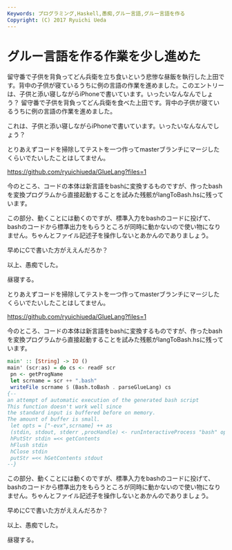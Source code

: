 ```yaml
---
Keywords: プログラミング,Haskell,愚痴,グルー言語,グルー言語を作る
Copyright: (C) 2017 Ryuichi Ueda
---
```


# グルー言語を作る作業を少し進めた
<!--:ja-->留守番で子供を背負ってどん兵衛を立ち食いという悲惨な昼飯を執行した上田です。背中の子供が寝ているうちに例の言語の作業を進めました。このエントリーは、子供と添い寝しながらiPhoneで書いています。いったいなんなんでしょう？

<!--:--><!--:en-->留守番で子供を背負ってどん兵衛を食べた上田です。背中の子供が寝ているうちに例の言語の作業を進めました。

これは、子供と添い寝しながらiPhoneで書いています。いったいなんなんでしょう？

とりあえずコードを掃除してテストを一つ作ってmasterブランチにマージしたくらいでたいしたことはしてません。

<a target="_blank" href="https://github.com/ryuichiueda/GlueLang?files=1">https://github.com/ryuichiueda/GlueLang?files=1</a>

今のところ、コードの本体は新言語をbashに変換するものですが、作ったbashを変換プログラムから直接起動することを試みた残骸がlangToBash.hsに残っています。

この部分、動くことには動くのですが、標準入力をbashのコードに投げて、bashのコードから標準出力をもらうところが同時に動かないので使い物になりません。ちゃんとファイル記述子を操作しないとあかんのでありましょう。

早めにCで書いた方がええんだろか？

以上、愚痴でした。


昼寝する。<!--:--><!--more--><!--:ja-->

とりあえずコードを掃除してテストを一つ作ってmasterブランチにマージしたくらいでたいしたことはしてません。

<a target="_blank" href="https://github.com/ryuichiueda/GlueLang?files=1">https://github.com/ryuichiueda/GlueLang?files=1</a>

今のところ、コードの本体は新言語をbashに変換するものですが、作ったbashを変換プログラムから直接起動することを試みた残骸がlangToBash.hsに残っています。

```hs
main' :: [String] -> IO ()
main' (scr:as) = do cs <- readF scr
 pn <- getProgName
 let scrname = scr ++ ".bash"
 writeFile scrname $ (Bash.toBash . parseGlueLang) cs
{--
an attempt of automatic execution of the generated bash script
This function doesn't work well since
the standard input is buffered before on memory. 
The amount of buffer is small.
 let opts = ["-evx",scrname] ++ as
 (stdin, stdout, stderr ,procHandle) <- runInteractiveProcess "bash" opts Nothing Nothing
 hPutStr stdin =<< getContents
 hFlush stdin
 hClose stdin
 putStr =<< hGetContents stdout
--}
```

この部分、動くことには動くのですが、標準入力をbashのコードに投げて、bashのコードから標準出力をもらうところが同時に動かないので使い物になりません。ちゃんとファイル記述子を操作しないとあかんのでありましょう。

早めにCで書いた方がええんだろか？

以上、愚痴でした。


昼寝する。<!--:-->
